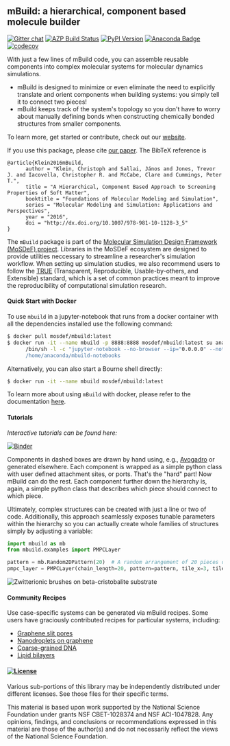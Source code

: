 ## mBuild: a hierarchical, component based molecule builder

[![Gitter chat](https://badges.gitter.im/mosdef-hub/gitter.svg)](https://gitter.im/mosdef-hub/Lobby)
[![AZP Build Status](https://dev.azure.com/mosdef/mbuild/_apis/build/status/mosdef-hub.mbuild?branchName=master)](https://dev.azure.com/mosdef/mbuild/_build/latest?definitionId=1&branchName=master)
[![PyPI Version](https://badge.fury.io/py/mbuild.svg)](https://pypi.python.org/pypi/mbuild)
[![Anaconda Badge](https://anaconda.org/conda-forge/mbuild/badges/version.svg)](https://anaconda.org/conda-forge/mbuild)
[![codecov](https://codecov.io/gh/mosdef-hub/mbuild/branch/master/graph/badge.svg)](https://codecov.io/gh/mosdef-hub/mbuild)

With just a few lines of mBuild code, you can assemble reusable components into
complex molecular systems for molecular dynamics simulations.

* mBuild is designed to minimize or even eliminate the need to explicitly translate and
  orient components when building systems: you simply tell it to connect two
  pieces!
* mBuild keeps track of the system's topology so you don't have to
  worry about manually defining bonds when constructing chemically bonded
  structures from smaller components.

To learn more, get started or contribute, check out our [website](http://mbuild.mosdef.org).

If you use this package, please cite [our paper](http://dx.doi.org/10.1007/978-981-10-1128-3_5
). The BibTeX reference is
```
@article{Klein2016mBuild,
      author = "Klein, Christoph and Sallai, János and Jones, Trevor J. and Iacovella, Christopher R. and McCabe, Clare and Cummings, Peter T.",
      title = "A Hierarchical, Component Based Approach to Screening Properties of Soft Matter",
      booktitle = "Foundations of Molecular Modeling and Simulation",
      series = "Molecular Modeling and Simulation: Applications and Perspectives",
      year = "2016",
      doi = "http://dx.doi.org/10.1007/978-981-10-1128-3_5"
}
```


The `mBuild` package is part of the [Molecular Simulation Design Framework (MoSDeF) project](http://mosdef.org/).
Libraries in the MoSDeF ecosystem are designed to provide utilities neccessary to streamline
a researcher's simulation workflow. When setting up simulation studies,
we also recommend users to follow the [TRUE](https://www.tandfonline.com/doi/full/10.1080/00268976.2020.1742938)
(Transparent, Reproducible, Usable-by-others, and Extensible) standard, which is a set of common
practices meant to improve the reproducibility of computational simulation research.

#### Quick Start with Docker
To use `mbuild` in a jupyter-notebook that runs from a docker container with all the dependencies installed use the following command:

```sh
$ docker pull mosdef/mbuild:latest
$ docker run -it --name mbuild -p 8888:8888 mosdef/mbuild:latest su anaconda -s\
      /bin/sh -l -c "jupyter-notebook --no-browser --ip="0.0.0.0" --notebook-dir\
      /home/anaconda/mbuild-notebooks
```

Alternatively, you can also start a Bourne shell directly:
```sh
$ docker run -it --name mbuild mosdef/mbuild:latest
```

To learn more about using `mBuild` with docker, please refer to the documentation [here](https://mbuild.mosdef.org/en/latest/docker.html).

#### Tutorials

*Interactive tutorials can be found here:*

[![Binder](https://mybinder.org/badge.svg)](https://mybinder.org/v2/gh/mosdef-hub/mbuild_tutorials/master)

Components in dashed boxes are drawn by hand using, e.g.,
[Avogadro](https://avogadro.cc/) or generated elsewhere. Each
component is wrapped as a simple python class with user defined attachment
sites, or ports. That's the "hard" part! Now mBuild can do the rest. Each component
further down the hierarchy is, again, a simple python class that describes
which piece should connect to which piece.

Ultimately, complex structures can be created with just a line or two
of code. Additionally, this approach seamlessly exposes tunable parameters within
the hierarchy so you can actually create whole families of structures simply
by adjusting a variable:

```python
import mbuild as mb
from mbuild.examples import PMPCLayer

pattern = mb.Random2DPattern(20)  # A random arrangement of 20 pieces on a 2D surface.
pmpc_layer = PMPCLayer(chain_length=20, pattern=pattern, tile_x=3, tile_y=2)
```

![Zwitterionic brushes on beta-cristobalite substrate](docs/images/pmpc.png)
#### Community Recipes
Use case-specific systems can be generated via mBuild recipes.
Some users have graciously contributed recipes for particular systems, including:

* [Graphene slit pores](https://github.com/rmatsum836/Pore-Builder)
* [Nanodroplets on graphene](https://github.com/ftiet/droplet-builder)
* [Coarse-grained DNA](https://github.com/zijiewu3/mbuild_ONA)
* [Lipid bilayers](https://github.com/uppittu11/mbuild_bilayer)

#### [![License](https://img.shields.io/badge/license-MIT-blue.svg)](http://opensource.org/licenses/MIT)

Various sub-portions of this library may be independently distributed under
different licenses. See those files for their specific terms.

This material is based upon work supported by the National Science Foundation under grants NSF CBET-1028374 and NSF ACI-1047828. Any opinions, findings, and conclusions or recommendations expressed in this material are those of the author(s) and do not necessarily reflect the views of the National Science Foundation.
